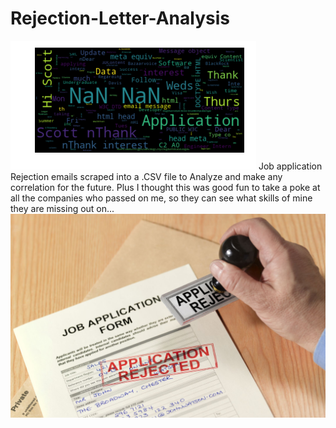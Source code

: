    # Rejection-Letter-Analysis
   ![title](images/dfwordcloud.png)
Job application Rejection emails scraped into a .CSV file to Analyze and make any correlation for the future. Plus I thought this was good fun to take a poke at all the companies who passed on me, so they can see what skills of mine they are missing out on...
                                 ![title](images/rejectedstampedpaperapp.JPG)
